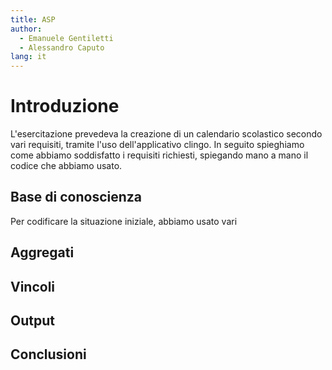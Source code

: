 ```yaml
---
title: ASP
author:
  - Emanuele Gentiletti
  - Alessandro Caputo
lang: it
---
```


# Introduzione

L'esercitazione prevedeva la creazione di un calendario scolastico secondo vari
requisiti, tramite l'uso dell'applicativo clingo. In seguito spieghiamo come
abbiamo soddisfatto i requisiti richiesti, spiegando mano a mano il codice che
abbiamo usato.

## Base di conoscienza 

Per codificare la situazione iniziale, abbiamo usato vari

## Aggregati 

## Vincoli 

## Output

## Conclusioni